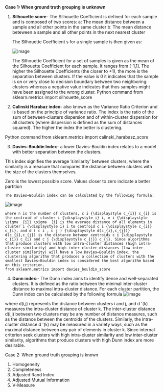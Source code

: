 **Case 1: When ground truth grouping is unknown**


1) **Silhouette score**-  The Silhouette Coefficient is defined for each sample and is composed of two scores:
   a: The mean distance between a sample and all other points in the same cluster
   b: The mean distance beteween a sample and all other points in the next nearest cluster

   The Silhouette Coefficient s for a single sample is then given as:
   
   ![image](https://user-images.githubusercontent.com/54790008/166201819-faa9ff3f-8741-4e24-a412-02bdbf3947ce.png)


   The Silhouette Coefficient for a set of samples is given as the mean of the Silhouette Coefficient for each sample. It ranges from [-1,1]. The higher the Silhouette    Coefficients (the closer to +1), the more is the separation between clusters. If the value is 0 it indicates that the sample is on or very close to decision   boundary between two neighboring clusters whereas a negative value indicates that thos samples might have been assigned to the wrong cluster.
   Python command from sklearn.metrics import silhouette_score

2) **Calinski Harabaz index**- also known as the Variance Ratio Criterion and is based on the principle of variance ratio. The index is the ratio of the sum of between-clusters dispersion and of within-cluster dispersion for all clusters (where dispersion is defined as the sum of distances squared). The higher the index the better is clustering. 

Python command from sklearn.metrics import calinski_harabasz_score




3) **Davies-Bouldin Index**- a lower Davies-Bouldin index relates to a model with better separation between the clusters.

This index signifies the average ‘similarity’ between clusters, where the similarity is a measure that compares the distance between clusters with the size of the clusters themselves.

Zero is the lowest possible score. Values closer to zero indicate a better partition

    The Davies–Bouldin index can be calculated by the following formula:

![image](https://user-images.githubusercontent.com/54790008/166203196-0e2fd897-9dc1-4ad5-b0ea-fe2198295876.png)

    where n is the number of clusters, c i {\displaystyle c_{i}} c_{i} is the centroid of cluster i {\displaystyle i} i, σ i {\displaystyle \sigma _{i}} \sigma _{i} is the average distance of all elements in cluster i {\displaystyle i} i to centroid c i {\displaystyle c_{i}} c_{i}, and d ( c i , c j ) {\displaystyle d(c_{i},c_{j})} d(c_{i},c_{j}) is the distance between centroids c i {\displaystyle c_{i}} c_{i} and c j {\displaystyle c_{j}} c_{j}. Since algorithms that produce clusters with low intra-cluster distances (high intra-cluster similarity) and high inter-cluster distances (low inter-cluster similarity) will have a low Davies–Bouldin index, the clustering algorithm that produces a collection of clusters with the smallest Davies–Bouldin index is considered the best algorithm based on this criterion.
    from sklearn.metrics import davies_bouldin_score
    
4) **Dunn index**:- The Dunn index aims to identify dense and well-separated clusters. It is defined as the ratio between the minimal inter-cluster distance to maximal intra-cluster distance. For each cluster partition, the Dunn index can be calculated by the following formula
 ![image](https://user-images.githubusercontent.com/54790008/166203111-b1296632-6279-4334-8903-e1c50b56d605.png)
 
 where d(i,j) represents the distance between clusters i and j, and d '(k) measures the intra-cluster distance of cluster k. The inter-cluster distance d(i,j) between two clusters may be any number of distance measures, such as the distance between the centroids of the clusters. Similarly, the intra-cluster distance d '(k) may be measured in a variety ways, such as the maximal distance between any pair of elements in cluster k. Since internal criterion seek clusters with high intra-cluster similarity and low inter-cluster similarity, algorithms that produce clusters with high Dunn index are more desirable.


Case 2: When ground truth grouping is known

1) Homogeneity
2) Completeness
3) Adjusted Rand Index
4) Adjusted Mutual Information
5) V-Measure
